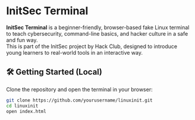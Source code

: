 # InitSec Terminal

**InitSec Terminal** is a beginner-friendly, browser-based fake Linux terminal to teach cybersecurity, command-line basics, and hacker culture in a safe and fun way.  
This is part of the InitSec project by Hack Club, designed to introduce young learners to real-world tools in an interactive way.

## 🛠️ Getting Started (Local)

Clone the repository and open the terminal in your browser:

```bash
git clone https://github.com/yourusername/linuxinit.git
cd linuxinit
open index.html
